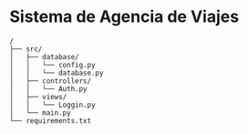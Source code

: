 # Sistema de Agencia de Viajes

```text
/ 
├── src/
│   ├── database/
│   │   └── config.py
│   │   └── database.py
│   ├── controllers/
│   │   └── Auth.py
│   ├── views/
│   │   └── Loggin.py
│   └── main.py
└── requirements.txt
```

